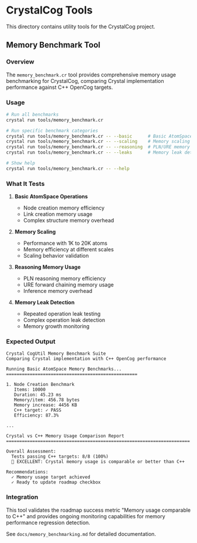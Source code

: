 # CrystalCog Tools

This directory contains utility tools for the CrystalCog project.

## Memory Benchmark Tool

### Overview

The `memory_benchmark.cr` tool provides comprehensive memory usage benchmarking for CrystalCog, comparing Crystal implementation performance against C++ OpenCog targets.

### Usage

```bash
# Run all benchmarks
crystal run tools/memory_benchmark.cr

# Run specific benchmark categories
crystal run tools/memory_benchmark.cr -- --basic      # Basic AtomSpace tests
crystal run tools/memory_benchmark.cr -- --scaling    # Memory scaling tests  
crystal run tools/memory_benchmark.cr -- --reasoning  # PLN/URE memory tests
crystal run tools/memory_benchmark.cr -- --leaks      # Memory leak detection

# Show help
crystal run tools/memory_benchmark.cr -- --help
```

### What It Tests

1. **Basic AtomSpace Operations**
   - Node creation memory efficiency
   - Link creation memory usage
   - Complex structure memory overhead

2. **Memory Scaling**
   - Performance with 1K to 20K atoms
   - Memory efficiency at different scales
   - Scaling behavior validation

3. **Reasoning Memory Usage**
   - PLN reasoning memory efficiency
   - URE forward chaining memory usage
   - Inference memory overhead

4. **Memory Leak Detection**
   - Repeated operation leak testing
   - Complex operation leak detection
   - Memory growth monitoring

### Expected Output

```
Crystal CogUtil Memory Benchmark Suite
Comparing Crystal implementation with C++ OpenCog performance

Running Basic AtomSpace Memory Benchmarks...
==================================================

1. Node Creation Benchmark
   Items: 10000
   Duration: 45.23 ms
   Memory/item: 456.78 bytes
   Memory increase: 4456 KB
   C++ target: ✓ PASS
   Efficiency: 87.3%

...

Crystal vs C++ Memory Usage Comparison Report
======================================================================

Overall Assessment:
  Tests passing C++ targets: 8/8 (100%)
  🎉 EXCELLENT: Crystal memory usage is comparable or better than C++

Recommendations:
  ✓ Memory usage target achieved
  ✓ Ready to update roadmap checkbox
```

### Integration

This tool validates the roadmap success metric "Memory usage comparable to C++" and provides ongoing monitoring capabilities for memory performance regression detection.

See `docs/memory_benchmarking.md` for detailed documentation.